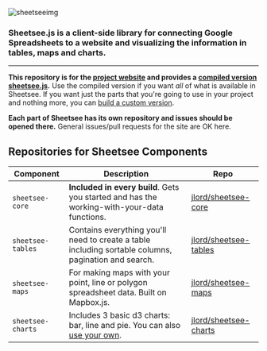 
![sheetseeimg](https://raw.github.com/jlord/sheetsee-cache/master/img/sheetsee-03.png)

### Sheetsee.js is a client-side library for connecting Google Spreadsheets to a website and visualizing the information in tables, maps and charts.

---

**This repository is for the [project website](http://jlord.github.io/sheetsee.js) and provides a [compiled version sheetsee.js](./js/sheetsee.js).** Use the compiled version if you want _all_ of what is available in Sheetsee. If you want just the parts that you're going to use in your project and nothing more, you can [build a custom version](./docs/building.md).

**Each part of Sheetsee has its own repository and issues should be opened there.** General issues/pull requests for the site are OK here.

## Repositories for Sheetsee Components

| Component              | Description                                                                                            | Repo                         |
| ------------------- | --------------------------------------------------------------------------------------------------- | ---------------------------- |
| `sheetsee-core`   | **Included in every build**. Gets you started and has the working-with-your-data functions.           | [jlord/sheetsee-core](https://github.com/jlord/sheetsee-core)   |
| `sheetsee-tables` | Contains everything you'll need to create a table including sortable columns, pagination and search.| [jlord/sheetsee-tables](https://github.com/jlord/sheetsee-tables) |
| `sheetsee-maps`   | For making maps with your point, line or polygon spreadsheet data. Built on Mapbox.js.              | [jlord/sheetsee-maps](https://github.com/jlord/sheetsee-maps)   |
| `sheetsee-charts` | Includes 3 basic d3 charts: bar, line and pie. You can also [use your own](docs/custom-charts.md).  | [jlord/sheetsee-charts](https://github.com/jlord/sheetsee-charts) |
